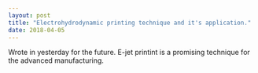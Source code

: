 ```yaml
---
layout: post
title: "Electrohydrodynamic printing technique and it's application."
date: 2018-04-05
---
```


Wrote in yesterday for the future.
E-jet printint is a promising technique for the advanced manufacturing.
